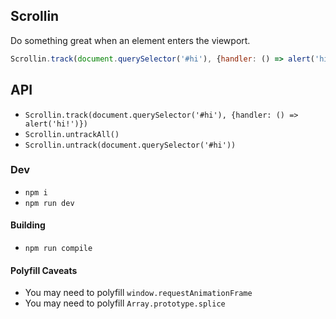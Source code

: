 ## Scrollin

Do something great when an element enters the viewport.

```js
Scrollin.track(document.querySelector('#hi'), {handler: () => alert('hi!')})
```

## API

* `Scrollin.track(document.querySelector('#hi'), {handler: () => alert('hi!')})`
* `Scrollin.untrackAll()`
* `Scrollin.untrack(document.querySelector('#hi'))`

### Dev

* `npm i`
* `npm run dev`

#### Building

* `npm run compile`

#### Polyfill Caveats

* You may need to polyfill `window.requestAnimationFrame`
* You may need to polyfill `Array.prototype.splice`
